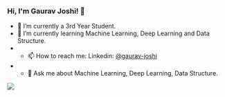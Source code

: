 ### Hi, I'm Gaurav Joshi! 👋

- 🔭 I’m currently a 3rd Year Student.
- 🌱 I’m currently learning Machine Learning, Deep Learning and Data Structure.
- - 📫 How to reach me: Linkedin: [@gaurav-joshi](https://www.linkedin.com/in/gaurav-joshi-6308351b2/)
- - 💬 Ask me about Machine Learning, Deep Learning, Data Structure.


<img src="https://github-readme-stats.vercel.app/api?username=gaurav8668&&show_icons=true&title_color=ffffff&icon_color=bb2acf&text_color=daf7dc&bg_color=191919">
<!--
- 👯 I’m looking to collaborate on ...
- 🤔 I’m looking for help with ...
- 😄 Pronouns: ...
- ⚡ Fun fact: ...
-->

